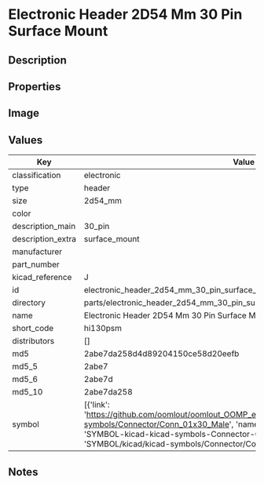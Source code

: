 # Electronic Header 2D54 Mm 30 Pin Surface Mount

## Description

## Properties


## Image


## Values

| Key | Value |
| --- | --- |
| classification | electronic |
| type | header |
| size | 2d54_mm |
| color |  |
| description_main | 30_pin |
| description_extra | surface_mount |
| manufacturer |  |
| part_number |  |
| kicad_reference | J |
| id | electronic_header_2d54_mm_30_pin_surface_mount |
| directory | parts/electronic_header_2d54_mm_30_pin_surface_mount |
| name | Electronic Header 2D54 Mm 30 Pin Surface Mount |
| short_code | hi130psm |
| distributors | [] |
| md5 | 2abe7da258d4d89204150ce58d20eefb |
| md5_5 | 2abe7 |
| md5_6 | 2abe7d |
| md5_10 | 2abe7da258 |
| symbol | [{'link': 'https://github.com/oomlout/oomlout_OOMP_eda_V2/tree/main/SYMBOL/kicad/kicad-symbols/Connector/Conn_01x30_Male', 'name': 'Connector : Conn_01x30_Male', 'id': 'SYMBOL-kicad-kicad-symbols-Connector-Conn_01x30_Male', 'directory': 'SYMBOL/kicad/kicad-symbols/Connector/Conn_01x30_Male/'}] |

## Notes

